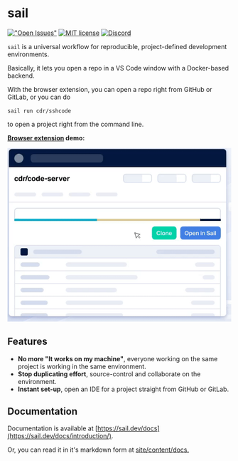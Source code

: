 # sail

[!["Open Issues"](https://img.shields.io/github/issues-raw/cdr/sail.svg)](https://github.com/cdr/sail/issues)
[![MIT license](https://img.shields.io/badge/license-MIT-green.svg)](https://github.com/cdr/sail/blob/master/LICENSE)
[![Discord](https://img.shields.io/discord/463752820026376202.svg?label=&logo=discord&logoColor=ffffff&color=7389D8&labelColor=6A7EC2)](https://discord.gg/zxSwN8Z)

`sail` is a universal workflow for reproducible, project-defined development environments.

Basically, it lets you open a repo in a VS Code window with a Docker-based backend.

With the browser extension, you can open a repo right from GitHub or GitLab, or
you can do

```
sail run cdr/sshcode
```

to open a project right from the command line.

**[Browser extension](https://sail.dev/docs/concepts/browser-extension/) demo:**

![Demo](/site/demo.gif)

## Features

- **No more "It works on my machine"**, everyone working on the same project is working in the same environment.
- **Stop duplicating effort**, source-control and collaborate on the environment.
- **Instant set-up**, open an IDE for a project straight from GitHub or GitLab.

## Documentation

Documentation is available at [https://sail.dev/docs](https://sail.dev/docs/introduction/). 

Or, you can read it in it's markdown form at [site/content/docs.](site/content/docs)
